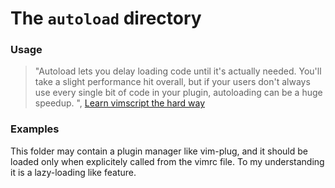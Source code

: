# The `autoload` directory

### Usage

> "Autoload lets you delay loading code until it's actually needed.
You'll take a slight performance hit overall, but if your users don't always
use every single bit of code in your plugin, autoloading can be a huge speedup.
", [Learn vimscript the hard way](https://learnvimscriptthehardway.stevelosh.com/chapters/53.html)


### Examples

This folder may contain a plugin manager like vim-plug,
and it should be loaded only when explicitely called from the vimrc file.
To my understanding it is a lazy-loading like feature.
